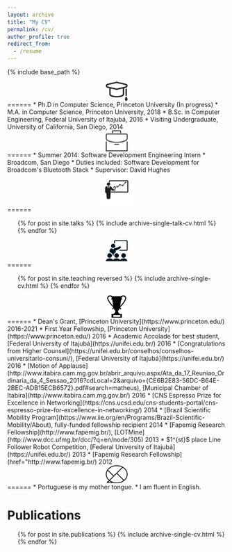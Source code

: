 ```yaml
---
layout: archive
title: "My CV"
permalink: /cv/
author_profile: true
redirect_from:
  - /resume
---
```


{% include base_path %}
<script type="text/x-mathjax-config">
  MathJax.Hub.Config({tex2jax: {inlineMath: [['$','$'], ['\\(','\\)']]}});
</script>
<script type="text/javascript"
  src="http://cdn.mathjax.org/mathjax/latest/MathJax.js?config=TeX-AMS-MML_HTMLorMML">
</script>

<style>
img {
    display: block;
    margin-left: auto;
    margin-right: auto;
}
</style>

<img src="/images/study.png" alt="Education" width="10%" height="10%">
======
* Ph.D in Computer Science, Princeton University (In progress)
* M.A. in Computer Science, Princeton University, 2018
* B.Sc. in Computer Engineering, Federal University of Itajubá, 2016
  * Visiting Undergraduate, University of California, San Diego, 2014

<img src="/images/business.png" alt="Work Experience" width="10%" height="10%">
======
* Summer 2014: Software Development Engineering Intern
  * Broadcom, San Diego
  * Duties included: Software Development for Broadcom's Bluetooth Stack
  * Supervisor: David Hughes

<img src="/images/talk.jpg" alt="Talks" width="15%" height="15%">
======
  <ul>{% for post in site.talks %}
    {% include archive-single-talk-cv.html %}
  {% endfor %}</ul>

<img src="/images/teaching.png" alt="Teaching" width="10%" height="10%">
======
  <ul>{% for post in site.teaching reversed %}
    {% include archive-single-cv.html %}
  {% endfor %}</ul>

<img src="/images/honor.jpg" alt="Honors and Awards" width="10%" height="10%">
======
* Dean's Grant, [Princeton University](https://www.princeton.edu/) 2016-2021
* First Year Fellowship, [Princeton University](https://www.princeton.edu/) 2016
* Academic Accolade for best student, [Federal University of Itajubá](https://unifei.edu.br/) 2016
* [Congratulations from Higher Counsel](https://unifei.edu.br/conselhos/conselhos-universitario-consuni/), [Federal University of Itajubá](https://unifei.edu.br/) 2016
* [Motion of Applause](http://www.itabira.cam.mg.gov.br/abrir_arquivo.aspx/Ata_da_17_Reuniao_Ordinaria_da_4_Sessao_2016?cdLocal=2&arquivo={CE6B2E83-56DC-B64E-2BEC-ADB15ECB6572}.pdf#search=matheus), [Municipal Chamber of Itabira](http://www.itabira.cam.mg.gov.br/) 2016
* [CNS Espresso Prize for Excellence in Networking](https://cns.ucsd.edu/cns-students-portal/cns-espresso-prize-for-excellence-in-networking/) 2014
* [Brazil Scientific Mobility Program](https://www.iie.org/en/Programs/Brazil-Scientific-Mobility/About), fully-funded fellowship recipient 2014
* [Fapemig Research Fellowship](http://www.fapemig.br/), [LOTMine](http://www.dcc.ufmg.br/dcc/?q=en/node/305) 2013
* $1^{st}$ place Line Follower Robot Competition, [Federal University of Itajubá](https://unifei.edu.br/) 2013
* [Fapemig Research Fellowship](href="http://www.fapemig.br/) 2012

<img src="/images/language.png" alt="Languages" width="10%" height="10%">
======
* Portuguese is my mother tongue.
* I am fluent in English.

Publications
======
  <ul>{% for post in site.publications %}
    {% include archive-single-cv.html %}
  {% endfor %}</ul>
